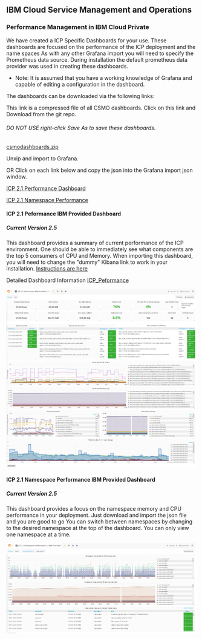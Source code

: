 ## IBM Cloud Service Management and Operations
### Performance Management in IBM Cloud Private
We have created a ICP Specific Dashboards for your use. These dashboards are focused on the performance of the ICP deployment and the name spaces
As with any other Grafana import you will need to specify the Prometheus data source. During installation the default prometheus data provider was used in creating these dashboards.

* Note: It is assumed that you have a working knowledge of Grafana and capable of editing a configuration in the dashboard.

The dashboards can be downloaded via the following links: 

This link is a compressed file of all CSMO dashboards. Click on this link and Download from the git repo. 

###### DO NOT USE right-click Save As to save these dashboards. 

[csmodashboards.zip](https://github.com/ibm-cloud-architecture/CSMO-ICP/blob/master/grafana/csmodashboards/csmodashboards.zip) 

Unxip and import to Grafana. 

 OR 
 Click on each link below and copy the json into the Grafana import json window. 
 
[ICP 2.1 Performance Dashboard](https://github.com/ibm-cloud-architecture/CSMO-ICP/blob/master/grafana/csmodashboards/ICP%202.1.0.1%20Performance%20IBM%20Provided%202.5-1522946498049.json)

[ICP 2.1 Namespace Performance](https://github.com/ibm-cloud-architecture/CSMO-ICP/blob/master/grafana/csmodashboards/ICP%202.1.0.1%20Namespaces%20Performance%202.5%20IBM%20Provided-1522946328109.json)

#### ICP 2.1 Peformance IBM Provided Dashboard
##### Current Version 2.5
This dashboard provides a summary of current performance of the ICP environment. One should be able to immediately see what components are the top 5 consumers of CPU and Memory.  When importing this dashboard, you will need to change the "dummy" Kibana link to work in your installation. [Instructions are here](https://github.com/ibm-cloud-architecture/CSMO-ICP/blob/master/grafana/Edit_Kibana_Link.md)

Detailed Dashboard Information [ICP_Peformance](ICP_Performance_Dashboard_Detail.md)

![ICPPerformance](images/ICPperf1.png)

####  ICP 2.1 Namespace Performance IBM Provided Dashboard
##### Current Version 2.5
This dashboard provides a focus on the namespace memory and CPU performance in your deployment. Just download and import the json file and you are good to go
You can switch between namespaces by changing to the desired namespace at the top of the dashboard. You can only view one namespace at a time.

![ICPnamespacePerformance](images/ICPnamspperf1.png)
